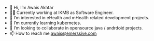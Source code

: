- 👋 Hi, I’m Awais Akhtar
- :technologist:	Currently working at IKMB as Software Engineer.
- 👀 I’m interested in eHealth and mHealth related development projects.
- 🌱 I’m currently learning kubernetes.
- 💞️ I’m looking to collaborate in opensource java / andrdoid projects.
- 📫 How to reach me awais@emerssive.com

<!---
Awais16/Awais16 is a ✨ special ✨ repository because its `README.md` (this file) appears on your GitHub profile.
You can click the Preview link to take a look at your changes.
--->
